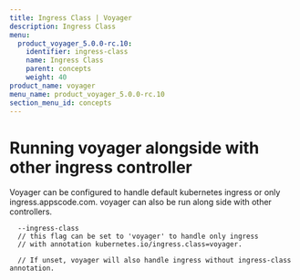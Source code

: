 ```yaml
---
title: Ingress Class | Voyager
description: Ingress Class
menu:
  product_voyager_5.0.0-rc.10:
    identifier: ingress-class
    name: Ingress Class
    parent: concepts
    weight: 40
product_name: voyager
menu_name: product_voyager_5.0.0-rc.10
section_menu_id: concepts
---
```


# Running voyager alongside with other ingress controller

Voyager can be configured to handle default kubernetes ingress or only ingress.appscode.com. voyager can also be run
along side with other controllers.

```console
  --ingress-class
  // this flag can be set to 'voyager' to handle only ingress
  // with annotation kubernetes.io/ingress.class=voyager.

  // If unset, voyager will also handle ingress without ingress-class annotation.
```
